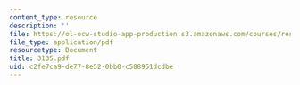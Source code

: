 ```yaml
---
content_type: resource
description: ''
file: https://ol-ocw-studio-app-production.s3.amazonaws.com/courses/res-12-000-evolution-of-physical-oceanography-spring-2007/c2fe7ca9de778e520bb0c588951dcdbe_3135.pdf
file_type: application/pdf
resourcetype: Document
title: 3135.pdf
uid: c2fe7ca9-de77-8e52-0bb0-c588951dcdbe
---
```

